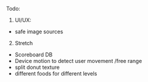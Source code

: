 Todo:  

1. UI/UX:
  - safe image sources  

2. Stretch  
 - Scoreboard DB  
 - Device motion to detect user movement  /free range  
 - split donut texture  
 - different foods for different levels  
